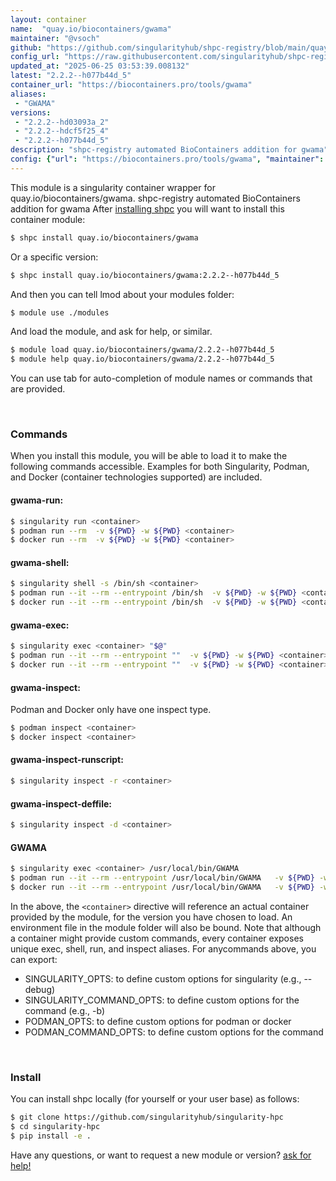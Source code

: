 ```yaml
---
layout: container
name:  "quay.io/biocontainers/gwama"
maintainer: "@vsoch"
github: "https://github.com/singularityhub/shpc-registry/blob/main/quay.io/biocontainers/gwama/container.yaml"
config_url: "https://raw.githubusercontent.com/singularityhub/shpc-registry/main/quay.io/biocontainers/gwama/container.yaml"
updated_at: "2025-06-25 03:53:39.008132"
latest: "2.2.2--h077b44d_5"
container_url: "https://biocontainers.pro/tools/gwama"
aliases:
 - "GWAMA"
versions:
 - "2.2.2--hd03093a_2"
 - "2.2.2--hdcf5f25_4"
 - "2.2.2--h077b44d_5"
description: "shpc-registry automated BioContainers addition for gwama"
config: {"url": "https://biocontainers.pro/tools/gwama", "maintainer": "@vsoch", "description": "shpc-registry automated BioContainers addition for gwama", "latest": {"2.2.2--h077b44d_5": "sha256:4cad712d4e45f2bcd0be7f5af2b67e8798aec665fc074d27e9bf57ac51a15631"}, "tags": {"2.2.2--hd03093a_2": "sha256:15ee1d375ef88f4c186063c8cc69070bcfb3f81b91e87c83b296c6ae2bb1b0e4", "2.2.2--hdcf5f25_4": "sha256:09f8629fb9ed99761a83c45bdfd0d2ecad62c7783532c239412f41aa4563b351", "2.2.2--h077b44d_5": "sha256:4cad712d4e45f2bcd0be7f5af2b67e8798aec665fc074d27e9bf57ac51a15631"}, "docker": "quay.io/biocontainers/gwama", "aliases": {"GWAMA": "/usr/local/bin/GWAMA"}}
---
```


This module is a singularity container wrapper for quay.io/biocontainers/gwama.
shpc-registry automated BioContainers addition for gwama
After [installing shpc](#install) you will want to install this container module:


```bash
$ shpc install quay.io/biocontainers/gwama
```

Or a specific version:

```bash
$ shpc install quay.io/biocontainers/gwama:2.2.2--h077b44d_5
```

And then you can tell lmod about your modules folder:

```bash
$ module use ./modules
```

And load the module, and ask for help, or similar.

```bash
$ module load quay.io/biocontainers/gwama/2.2.2--h077b44d_5
$ module help quay.io/biocontainers/gwama/2.2.2--h077b44d_5
```

You can use tab for auto-completion of module names or commands that are provided.

<br>

### Commands

When you install this module, you will be able to load it to make the following commands accessible.
Examples for both Singularity, Podman, and Docker (container technologies supported) are included.

#### gwama-run:

```bash
$ singularity run <container>
$ podman run --rm  -v ${PWD} -w ${PWD} <container>
$ docker run --rm  -v ${PWD} -w ${PWD} <container>
```

#### gwama-shell:

```bash
$ singularity shell -s /bin/sh <container>
$ podman run --it --rm --entrypoint /bin/sh  -v ${PWD} -w ${PWD} <container>
$ docker run --it --rm --entrypoint /bin/sh  -v ${PWD} -w ${PWD} <container>
```

#### gwama-exec:

```bash
$ singularity exec <container> "$@"
$ podman run --it --rm --entrypoint ""  -v ${PWD} -w ${PWD} <container> "$@"
$ docker run --it --rm --entrypoint ""  -v ${PWD} -w ${PWD} <container> "$@"
```

#### gwama-inspect:

Podman and Docker only have one inspect type.

```bash
$ podman inspect <container>
$ docker inspect <container>
```

#### gwama-inspect-runscript:

```bash
$ singularity inspect -r <container>
```

#### gwama-inspect-deffile:

```bash
$ singularity inspect -d <container>
```


#### GWAMA

```bash
$ singularity exec <container> /usr/local/bin/GWAMA
$ podman run --it --rm --entrypoint /usr/local/bin/GWAMA   -v ${PWD} -w ${PWD} <container> -c " $@"
$ docker run --it --rm --entrypoint /usr/local/bin/GWAMA   -v ${PWD} -w ${PWD} <container> -c " $@"
```



In the above, the `<container>` directive will reference an actual container provided
by the module, for the version you have chosen to load. An environment file in the
module folder will also be bound. Note that although a container
might provide custom commands, every container exposes unique exec, shell, run, and
inspect aliases. For anycommands above, you can export:

 - SINGULARITY_OPTS: to define custom options for singularity (e.g., --debug)
 - SINGULARITY_COMMAND_OPTS: to define custom options for the command (e.g., -b)
 - PODMAN_OPTS: to define custom options for podman or docker
 - PODMAN_COMMAND_OPTS: to define custom options for the command

<br>

### Install

You can install shpc locally (for yourself or your user base) as follows:

```bash
$ git clone https://github.com/singularityhub/singularity-hpc
$ cd singularity-hpc
$ pip install -e .
```

Have any questions, or want to request a new module or version? [ask for help!](https://github.com/singularityhub/singularity-hpc/issues)